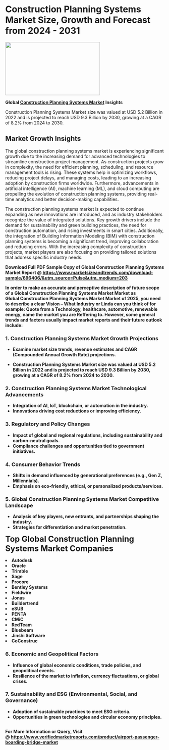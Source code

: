 <H1>Construction Planning Systems Market Size, Growth and Forecast from 2024 - 2031</H1><img class="aligncenter size-medium wp-image-584254" src="https://thirdeyenews.in/wp-content/uploads/2024/09/Global-Market-Research-300x168.jpeg" alt="" width="300" height="168" /><p><strong>Global&nbsp;<a href="https://www.marketsizeandtrends.com/download-sample/696406/&amp;utm_source=Pulse&amp;utm_medium=203">Construction Planning Systems Market</a> Insights</strong></p><p>Construction Planning Systems Market size was valued at USD 5.2 Billion in 2022 and is projected to reach USD 9.3 Billion by 2030, growing at a CAGR of 8.2% from 2024 to 2030.</p><p><h2>Market Growth Insights</h2> <p>The global construction planning systems market is experiencing significant growth due to the increasing demand for advanced technologies to streamline construction project management. As construction projects grow in complexity, the need for efficient planning, scheduling, and resource management tools is rising. These systems help in optimizing workflows, reducing project delays, and managing costs, leading to an increasing adoption by construction firms worldwide. Furthermore, advancements in artificial intelligence (AI), machine learning (ML), and cloud computing are propelling the evolution of construction planning systems, providing real-time analytics and better decision-making capabilities.</p> <p><strong></strong></p> <p>The construction planning systems market is expected to continue expanding as new innovations are introduced, and as industry stakeholders recognize the value of integrated solutions. Key growth drivers include the demand for sustainability and green building practices, the need for construction automation, and rising investments in smart cities. Additionally, the integration of Building Information Modeling (BIM) with construction planning systems is becoming a significant trend, improving collaboration and reducing errors. With the increasing complexity of construction projects, market players are also focusing on providing tailored solutions that address specific industry needs.</p> <p><strong></p><p><span class=""><strong>Download Full PDF Sample Copy of Global Construction Planning Systems Market Report</strong> @ <a href="https://www.marketsizeandtrends.com/download-sample/696406/&amp;utm_source=Pulse&amp;utm_medium=203" target="_blank">https://www.marketsizeandtrends.com/download-sample/696406/&amp;utm_source=Pulse&amp;utm_medium=203</a></span></p><p>In order to make an accurate and perceptive description of future scope of a Global&nbsp;Construction Planning Systems Market Market as Global&nbsp;Construction Planning Systems Market Market of 2025, you need to describe a clear Vision &ndash; What Industry or Linda can you think of for example: Quote from a Technology, healthcare, automotive, renewable energy, name the market you are Reffering to. However, some general trends and factors usually impact market reports and their future outlook include:</p><h3>1.&nbsp;<strong>Construction Planning Systems Market Growth Projections</strong></h3><ul><li>Examine market size trends, revenue estimates and CAGR (Compounded Annual Growth Rate) projections.</li><li><p>Construction Planning Systems Market size was valued at USD 5.2 Billion in 2022 and is projected to reach USD 9.3 Billion by 2030, growing at a CAGR of 8.2% from 2024 to 2030.</p></li></ul><h3>2.&nbsp;<strong>Construction Planning Systems Market Technological Advancements</strong></h3><ul><li>Integration of AI, IoT, blockchain, or automation in the industry.</li><li>Innovations driving cost reductions or improving efficiency.</li></ul><h3>3.&nbsp;<strong>Regulatory and Policy Changes</strong></h3><ul><li>Impact of global and regional regulations, including sustainability and carbon-neutral goals.</li><li>Compliance challenges and opportunities tied to government initiatives.</li></ul><h3>4.&nbsp;<strong>Consumer Behavior Trends</strong></h3><ul><li>Shifts in demand influenced by generational preferences (e.g., Gen Z, Millennials).</li><li>Emphasis on eco-friendly, ethical, or personalized products/services.</li></ul><h3>5.&nbsp;<strong>Global Construction Planning Systems Market Competitive Landscape</strong></h3><ul><li>Analysis of key players, new entrants, and partnerships shaping the industry.</li><li>Strategies for differentiation and market penetration.</li></ul><p data-pm-slice="1 1 []"><span style="color: inherit; font-family: inherit; font-size: 25px;">Top Global Construction Planning Systems Market Companies</span></p><div class="" data-test-id=""><p><li>Autodesk</li><li> Oracle</li><li> Trimble</li><li> Sage</li><li> Procore</li><li> Bentley Systems</li><li> Fieldwire</li><li> Jonas</li><li> Buildertrend</li><li> eSUB</li><li> PENTA</li><li> CMiC</li><li> RedTeam</li><li> Bluebeam</li><li> Jinshi Software</li><li> CoConstruc</li></p></div><h3>6.&nbsp;<strong>Economic and Geopolitical Factors</strong></h3><ul><li>Influence of global economic conditions, trade policies, and geopolitical events.</li><li>Resilience of the market to inflation, currency fluctuations, or global crises.</li></ul><h3>7.&nbsp;<strong>Sustainability and ESG (Environmental, Social, and Governance)</strong></h3><ul><li>Adoption of sustainable practices to meet ESG criteria.</li><li>Opportunities in green technologies and circular economy principles.</li></ul><h2><strong style="font-size: 14px;">For More Information or Query, Visit @&nbsp;</strong><a style="background-color: #ffffff; font-size: 14px;" href="https://www.marketsizeandtrends.com/report/construction-planning-systems-market/" target="_blank">https://www.verifiedmarketreports.com/product/airport-passenger-boarding-bridge-market</a></h2>
